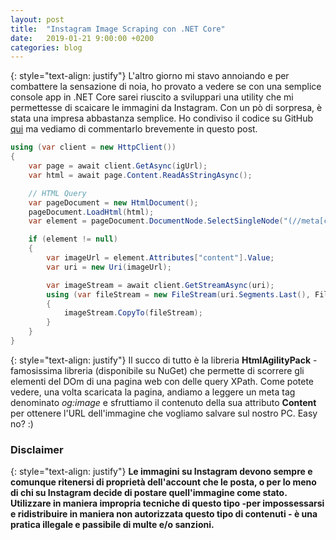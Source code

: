```yaml
---
layout: post
title:  "Instagram Image Scraping con .NET Core"
date:   2019-01-21 9:00:00 +0200
categories: blog
---
```

{: style="text-align: justify"}
L'altro giorno mi stavo annoiando e per combattere la sensazione di noia, ho provato a vedere se con una semplice console app in .NET Core sarei riuscito a sviluppari una utility che mi permettesse di scaicare le immagini da Instagram. Con un pò di sorpresa, è stata una impresa abbastanza semplice. Ho condiviso il codice su GitHub [qui](https://github.com/GiancarloLelli/igdownloader) ma vediamo di commentarlo brevemente in questo post.
```csharp
using (var client = new HttpClient())
{
    var page = await client.GetAsync(igUrl);
    var html = await page.Content.ReadAsStringAsync();

    // HTML Query
    var pageDocument = new HtmlDocument();
    pageDocument.LoadHtml(html);
    var element = pageDocument.DocumentNode.SelectSingleNode("(//meta[contains(@property,'og:image')])[1]");

    if (element != null)
    {
        var imageUrl = element.Attributes["content"].Value;
        var uri = new Uri(imageUrl);

        var imageStream = await client.GetStreamAsync(uri);
        using (var fileStream = new FileStream(uri.Segments.Last(), FileMode.Create, FileAccess.Write))
        {
            imageStream.CopyTo(fileStream);
        }
    }
}
```
{: style="text-align: justify"}
Il succo di tutto è la libreria **HtmlAgilityPack** - famosissima libreria (disponibile su NuGet) che permette di scorrere gli elementi del DOm di una pagina web con delle query XPath. Come potete vedere, una volta scaricata la pagina, andiamo a leggere un meta tag denominato *og:image* e sfruttiamo il contenuto della sua attributo **Content** per ottenere l'URL dell'immagine che vogliamo salvare sul nostro PC. Easy no? :)

### Disclaimer
{: style="text-align: justify"}
**Le immagini su Instagram devono sempre e comunque ritenersi di proprietà dell'account che le posta, o per lo meno di chi su Instagram decide di postare quell'immagine come stato. Utilizzare in maniera impropria tecniche di questo tipo -per impossessarsi e ridistribuire in maniera non autorizzata questo tipo di contenuti - è una pratica illegale e passibile di multe e/o sanzioni.**
